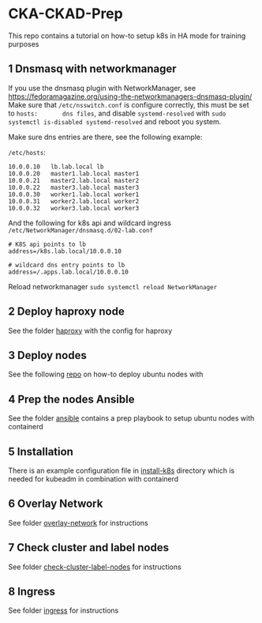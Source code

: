 # CKA-CKAD-Prep

This repo contains a tutorial on how-to setup k8s in HA mode for training purposes

## 1 Dnsmasq with networkmanager
If you use the dnsmasq plugin with NetworkManager, see https://fedoramagazine.org/using-the-networkmanagers-dnsmasq-plugin/
Make sure that ```/etc/nsswitch.conf``` is configure correctly, this must be set to ```hosts:       dns files```, and disable ```systemd-resolved``` with ```sudo systemctl is-disabled systemd-resolved``` and reboot you system.

Make sure dns entries are there, see the following example:

```/etc/hosts```:

```
10.0.0.10	lb.lab.local lb 
10.0.0.20	master1.lab.local master1
10.0.0.21	master2.lab.local master2
10.0.0.22	master3.lab.local master3
10.0.0.30	worker1.lab.local worker1
10.0.0.31	worker2.lab.local worker2
10.0.0.32	worker3.lab.local worker3
```

And the following for k8s api and wildcard ingress ```/etc/NetworkManager/dnsmasq.d/02-lab.conf```

```
# K8S api points to lb
address=/k8s.lab.local/10.0.0.10

# wildcard dns entry points to lb
address=/.apps.lab.local/10.0.0.10
```

Reload networkmanager ```sudo systemctl reload NetworkManager```


## 2 Deploy haproxy node
See the folder [haproxy](haproxy) with the config for haproxy

## 3 Deploy nodes
See the following [repo](https://github.com/RobMokkink/terraform/tree/main/libvirt-k8s-ubuntu) on how-to deploy ubuntu nodes with

## 4 Prep the nodes Ansible
See the folder [ansible](ansible) contains a prep playbook to setup ubuntu nodes with containerd

## 5 Installation
There is an example configuration file in [install-k8s](install-k8s) directory which is needed for kubeadm
in combination with containerd

## 6 Overlay Network
See folder [overlay-network](overlay-network) for instructions

## 7 Check cluster and label nodes
See folder [check-cluster-label-nodes](check-cluster-label-nodes) for instructions

## 8 Ingress
See folder [ingress](ingress) for instructions
